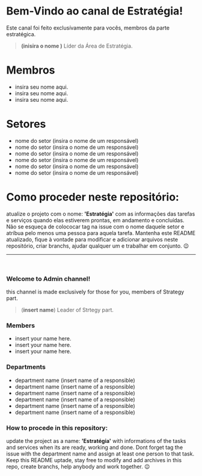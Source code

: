 # Bem-Vindo ao canal de Estratégia!
Este canal foi feito exclusívamente para vocês, membros da parte estratégica.

> **(inisira o nome )** Líder da Área de Estratégia.

# Membros
- insira seu nome aqui.
- insira seu nome aqui.
- insira seu nome aqui.

# Setores
- nome do setor (insira o nome de um responsável)
- nome do setor (insira o nome de um responsável)
- nome do setor (insira o nome de um responsável)
- nome do setor (insira o nome de um responsável)
- nome do setor (insira o nome de um responsável)
- nome do setor (insira o nome de um responsável)


# Como proceder neste repositório:
atualize o projeto com o nome: **'Estratégia'** com as informações das tarefas e serviços quando elas estiverem prontas, em andamento e concluídas. Não se esqueça de colococar tag na issue com o nome daquele setor e atríbua pelo menos uma pessoa para aquela tarefa. Mantenha este README atualizado, fique à vontade para modificar e adicionar arquivos neste repositório, criar branchs, ajudar qualquer um e trabalhar em conjunto. 😉
<hr>
<br>

### Welcome to Admin channel!
<h10> this channel is made exclusively for those for you, members of Strategy part. </h10>
> (**insert name**) Leader of Strtegy part.

### Members
- insert your name here.  </h10>
- insert your name here. </h10>
- insert your name here. </h10>

### Departments
- department name (insert name of a responsible) </h10>
- department name (insert name of a responsible) </h10>
- department name (insert name of a responsible) </h10>
- department name (insert name of a responsible) </h10>
- department name (insert name of a responsible) </h10>
- department name (insert name of a responsible) </h10>

### How to procede in this repository:
update the project as a name: **'Estratégia'** with informations of the tasks and services when its are ready, working and done. Dont forget tag the issue with the department name and assign at least one person to that task. Keep this README uptade, stay free to modify and add archives in this repo, create branchs, help anybody and work together. 😉 </h10>
